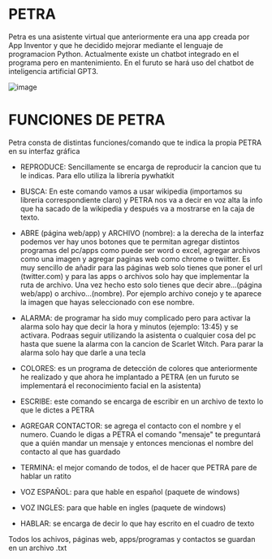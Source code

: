 # PETRA
Petra es una asistente virtual que anteriormente era una app creada por App Inventor y que he decidido mejorar mediante el lenguaje de programacion Python.
Actualmente existe un chatbot integrado en el programa pero en mantenimiento. En el furuto se hará uso del chatbot de inteligencia artificial GPT3.

![image](https://user-images.githubusercontent.com/111430658/187035387-34956f01-f6b6-45b9-9e78-4bc6af4e96fa.png)

# FUNCIONES DE PETRA
Petra consta de distintas funciones/comando que te indica la propia PETRA en su interfaz gráfica

+ REPRODUCE: Sencillamente se encarga de reproducir la cancion que tu le indicas. Para ello utiliza la librería pywhatkit

+ BUSCA: En este comando vamos a usar wikipedia (importamos su libreria correspondiente claro) y PETRA nos va a decir en voz alta la info que ha sacado de la wikipedia y después va a mostrarse en la caja de texto.

+ ABRE (página web/app) y ARCHIVO (nombre): a la derecha de la interfaz podemos ver hay unos botones que te permitan agregar distintos programas del pc/apps como puede ser word o excel, agregar archivos como una imagen y agregar paginas web como chrome o twiitter. Es muy sencillo de añadir para las páginas web solo tienes que poner el url (twitter.com) y para las apps o archivos solo hay que implementar la ruta de archivo. Una vez hecho esto solo tienes que decir abre...(página web/app) o archivo...(nombre). Por ejemplo archivo conejo y te aparece la imagen que hayas seleccionado con ese nombre.

+ ALARMA: de programar ha sido muy complicado pero para activar la alarma solo hay que decir la hora y minutos (ejemplo: 13:45) y se activara. Podraas seguir utilizando la asistenta o cualquier cosa del pc hasta que suene la alarma con la cancion de Scarlet Witch. Para parar la alarma solo hay que darle a una tecla

+ COLORES: es un programa de detección de colores que anteriormente he realizado y que ahora he implantado a PETRA (en un furuto se implementará el reconocimiento facial en la asistenta)

+ ESCRIBE: este comando se encarga de escribir en un archivo de texto lo que le dictes a PETRA

+ AGREGAR CONTACTOR: se agrega el contacto con el nombre y el numero. Cuando le digas a PETRA el comando "mensaje" te preguntará que a quién mandar un mensaje y entonces mencionas el nombre del contacto al que has guardado

+ TERMINA: el mejor comando de todos, el de hacer que PETRA pare de hablar un ratito

+ VOZ ESPAÑOL: para que hable en español (paquete de windows)

+ VOZ INGLES: para que hable en ingles (paquete de windows)

+ HABLAR: se encarga de decir lo que hay escrito en el cuadro de texto

Todos los achivos, páginas web, apps/programas y contactos se guardan en un archivo .txt
